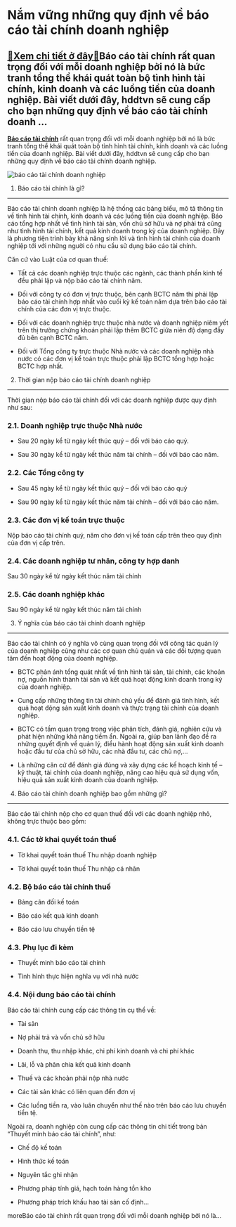 Nắm vững những quy định về báo cáo tài chính doanh nghiệp
=========================================================

[:gift:Xem chi tiết ở đây:gift:](https://hddtvn.com/nam-vung-nhung-quy-dinh-ve-bao-cao-tai-chinh-doanh-nghiep/)Báo cáo tài chính rất quan trọng đối với mỗi doanh nghiệp bởi nó là bức tranh tổng thể khái quát toàn bộ tình hình tài chính, kinh doanh và các luồng tiền của doanh nghiệp. Bài viết dưới đây, hddtvn sẽ cung cấp cho bạn những quy định về báo cáo tài chính doanh …
----------------------------------------------------------------------------------------------------------------------------------------------------------------------------------------------------------------------------------------------------------------------

**[Báo cáo tài chính](#)** rất quan trọng đối với mỗi doanh nghiệp bởi nó là bức tranh tổng thể khái quát toàn bộ tình hình tài chính, kinh doanh và các luồng tiền của doanh nghiệp. Bài viết dưới đây, hddtvn sẽ cung cấp cho bạn những quy định về báo cáo tài chính doanh nghiệp.


![báo cáo tài chính doanh nghiệp](https://hddtvn.com/wp-content/uploads/2021/01/financial_statement-1080x675-1.jpg)


1. Báo cáo tài chính là gì?
---------------------------


Báo cáo tài chính doanh nghiệp là hệ thống các bảng biểu, mô tả thông tin về tình hình tài chính, kinh doanh và các luồng tiền của doanh nghiệp. Báo cáo tổng hợp nhất về tình hình tài sản, vốn chủ sở hữu và nợ phải trả cũng như tình hình tài chính, kết quả kinh doanh trong kỳ của doanh nghiệp. Đây là phương tiện trình bày khả năng sinh lời và tình hình tài chính của doanh nghiệp tới với những người có nhu cầu sử dụng báo cáo tài chính.


Căn cứ vào Luật của cơ quan thuế:




* Tất cả các doanh nghiệp trực thuộc các ngành, các thành phần kinh tế đều phải lập và nộp báo cáo tài chính năm.

* Đối với công ty có đơn vị trực thuộc, bên cạnh BCTC năm thì phải lập báo cáo tài chính hợp nhất vào cuối kỳ kế toán năm dựa trên báo cáo tài chính của các đơn vị trực thuộc.

* Đối với các doanh nghiệp trực thuộc nhà nước và doanh nghiệp niêm yết trên thị trường chứng khoán phải lập thêm BCTC giữa niên độ dạng đầy đủ bên cạnh BCTC năm.

* Đối với Tổng công ty trực thuộc Nhà nước và các doanh nghiệp nhà nước có các đơn vị kế toán trực thuộc phải lập BCTC tổng hợp hoặc BCTC hợp nhất.



2. Thời gian nộp báo cáo tài chính doanh nghiệp
-----------------------------------------------


Thời gian nộp báo cáo tài chính đối với các doanh nghiệp được quy định như sau:


### 2.1. Doanh nghiệp trực thuộc Nhà nước




* Sau 20 ngày kể từ ngày kết thúc quý – đối với báo cáo quý.

* Sau 30 ngày kể từ ngày kết thúc năm tài chính – đối với báo cáo năm.



### 2.2. Các Tổng công ty




* Sau 45 ngày kể từ ngày kết thúc quý – đối với báo cáo quý

* Sau 90 ngày kể từ ngày kết thúc năm tài chính – đối với báo cáo năm.



### 2.3. Các đơn vị kế toán trực thuộc


Nộp báo cáo tài chính quý, năm cho đơn vị kế toán cấp trên theo quy định của đơn vị cấp trên.


### 2.4. Các doanh nghiệp tư nhân, công ty hợp danh


Sau 30 ngày kể từ ngày kết thúc năm tài chính


### 2.5. Các doanh nghiệp khác


Sau 90 ngày kể từ ngày kết thúc năm tài chính


3. Ý nghĩa của báo cáo tài chính doanh nghiệp
---------------------------------------------


Báo cáo tài chính có ý nghĩa vô cùng quan trọng đối với công tác quản lý của doanh nghiệp cũng như các cơ quan chủ quản và các đối tượng quan tâm đến hoạt động của doanh nghiệp.




* BCTC phản ánh tổng quát nhất về tình hình tài sản, tài chính, các khoản nợ, nguồn hình thành tài sản và kết quả hoạt động kinh doanh trong kỳ của doanh nghiệp.

* Cung cấp những thông tin tài chính chủ yếu để đánh giá tình hình, kết quả hoạt động sản xuất kinh doanh và thực trạng tài chính của doanh nghiệp.

* BCTC có tầm quan trọng trong việc phân tích, đánh giá, nghiên cứu và phát hiện những khả năng tiềm ẩn. Ngoài ra, giúp ban lãnh đạo đề ra những quyết định về quản lý, điều hành hoạt động sản xuất kinh doanh hoặc đầu tư của chủ sở hữu, các nhà đầu tư, các chủ nợ,…

* Là những căn cứ để đánh giá đúng và xây dựng các kế hoạch kinh tế – kỹ thuật, tài chính của doanh nghiệp, nâng cao hiệu quả sử dụng vốn, hiệu quả sản xuất kinh doanh của doanh nghiệp.



4. Báo cáo tài chính doanh nghiệp bao gồm những gì?
---------------------------------------------------


Báo cáo tài chính nộp cho cơ quan thuế đối với các doanh nghiệp nhỏ, không trực thuộc bao gồm:


### 4.1. Các tờ khai quyết toán thuế




* Tờ khai quyết toán thuế Thu nhập doanh nghiệp

* Tờ khai quyết toán thuế Thu nhập cá nhân



### 4.2. Bộ báo cáo tài chính thuế




* Bảng cân đối kế toán

* Báo cáo kết quả kinh doanh

* Báo cáo lưu chuyển tiền tệ



### 4.3. Phụ lục đi kèm




* Thuyết minh báo cáo tài chính

* Tình hình thực hiện nghĩa vụ với nhà nước



### 4.4. Nội dung báo cáo tài chính


Báo cáo tài chính cung cấp các thông tin cụ thể về:




* Tài sản

* Nợ phải trả và vốn chủ sở hữu

* Doanh thu, thu nhập khác, chi phí kinh doanh và chi phí khác

* Lãi, lỗ và phân chia kết quả kinh doanh

* Thuế và các khoản phải nộp nhà nước

* Các tài sản khác có liên quan đến đơn vị

* Các luồng tiền ra, vào luân chuyển như thế nào trên báo cáo lưu chuyển tiền tệ.



Ngoài ra, doanh nghiệp còn cung cấp các thông tin chi tiết trong bản “Thuyết minh báo cáo tài chính”, như:




* Chế độ kế toán

* Hình thức kế toán

* Nguyên tắc ghi nhận

* Phương pháp tính giá, hạch toán hàng tồn kho

* Phương pháp trích khấu hao tài sản cố định…



moreBáo cáo tài chính rất quan trọng đối với mỗi doanh nghiệp bởi nó là…

